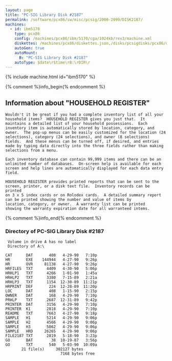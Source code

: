 ```yaml
---
layout: page
title: "PC-SIG Library Disk #2187"
permalink: /software/pcx86/sw/misc/pcsig/2000-2999/DISK2187/
machines:
  - id: ibm5170
    type: pcx86
    config: /machines/pcx86/ibm/5170/cga/1024kb/rev3/machine.xml
    diskettes: /machines/pcx86/diskettes.json,/disks/pcsigdisks/pcx86/diskettes.json
    autoGen: true
    autoMount:
      B: "PC-SIG Library Disk #2187"
    autoType: $date\r$time\rB:\rDIR\r
---
```


{% include machine.html id="ibm5170" %}

{% comment %}info_begin{% endcomment %}

## Information about "HOUSEHOLD REGISTER"

    Wouldn't it be great if you had a complete inventory list of all your
    household items?  HOUSEHOLD REGISTER gives you just that.  It
    maintains a detailed list of your household possessions.  Each
    inventory item is automatically stored by location, category, and
    owner.  The pop-up menus can be easily customized for the location (24
    selections), category (24 selections), and owner (8 selections)
    fields.  And these menus can be turned off, if desired, and entries
    made by typing data directly into the three fields rather than making
    selections from a menu.
    
    Each inventory database can contain 99,999 items and there can be an
    unlimited number of databases.  On-screen help is available for each
    screen and help lines are automatically displayed for each data entry
    field.
    
    HOUSEHOLD REGISTER provides printed reports that can be sent to the
    screen, printer, or a disk text file.  Inventory records can be
    printed
    on 3 x 5 index cards or on Rolodex cards.  A detailed summary report
    can be printed showing the number and value of items by
    location, category, or owner.  A warranty list can be printed
    showing the warranty expiration date for all warranteed intems.
{% comment %}info_end{% endcomment %}


### Directory of PC-SIG Library Disk #2187

     Volume in drive A has no label
     Directory of A:\

    CAT      DAT       408   4-29-90   7:10p
    HR       EXE    144944   4-27-90   9:26p
    HR       OVR     81138   4-27-90   9:26p
    HRFILES  TXT      4409   4-30-90   5:06p
    HRHLP1   TXT      4266   1-01-90   1:45a
    HRHLP2   TXT      3380   7-15-89   2:21a
    HRHLP3   TXT      1154  12-30-89  11:21p
    HRPRINT  DEF       224  12-28-89  11:20p
    LOC      DAT       408   1-15-90   2:15p
    OWNER    DAT       168   4-29-90   7:10p
    PRHLP    TXT      2687  12-31-89   9:42p
    PRINTER  DAT      3156   4-29-90   7:10p
    PRINTER  K1       2818   4-29-90   7:10p
    README   TXT      7663   4-27-90   9:18p
    SAMPLE   H1       5214   4-29-90   9:06p
    SAMPLE   H2       4566   4-29-90   9:06p
    SAMPLE   H3       5862   4-29-90   9:06p
    SAMPLE   HRD     26265   4-29-90   9:06p
    FILE2187 TXT      2819   5-18-90   3:23p
    GO       BAT        38  10-19-87   3:56p
    GO       TXT       540   5-03-90  10:09a
           21 file(s)     302127 bytes
                            7168 bytes free
